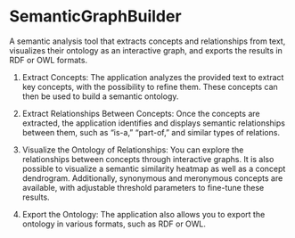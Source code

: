 # SemanticGraphBuilder
A semantic analysis tool that extracts concepts and relationships from text, visualizes their ontology as an interactive graph, and exports the results in RDF or OWL formats.

1. Extract Concepts:
The application analyzes the provided text to extract key concepts, with the possibility to refine them. These concepts can then be used to build a semantic ontology.

2. Extract Relationships Between Concepts:
Once the concepts are extracted, the application identifies and displays semantic relationships between them, such as “is-a,” “part-of,” and similar types of relations.

3. Visualize the Ontology of Relationships:
You can explore the relationships between concepts through interactive graphs. It is also possible to visualize a semantic similarity heatmap as well as a concept dendrogram.
Additionally, synonymous and meronymous concepts are available, with adjustable threshold parameters to fine-tune these results.

4. Export the Ontology:
The application also allows you to export the ontology in various formats, such as RDF or OWL.
